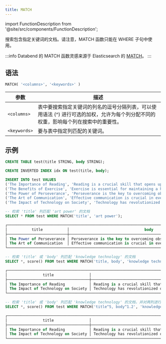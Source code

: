 ```yaml
---
title: MATCH
---
```

import FunctionDescription from '@site/src/components/FunctionDescription';

<FunctionDescription description="引入或更新: v1.2.425"/>

搜索包含指定关键词的文档。请注意，MATCH 函数只能在 WHERE 子句中使用。

:::info
Databend 的 MATCH 函数灵感来源于 Elasticsearch 的 [MATCH](https://www.elastic.co/guide/en/elasticsearch/reference/current/sql-functions-search.html#sql-functions-search-match)。
:::

## 语法

```sql
MATCH( '<columns>', '<keywords>' )
```

| 参数         | 描述                                                                                                                                                                                                                                               |
|--------------|-----------------------------------------------------------------------------------------------------------------------------------------------------------------------------------------------------------------------------------------------------------|
| `<columns>`  | 表中要搜索指定关键词的列名的逗号分隔列表，可以使用语法 (^) 进行可选的加权，允许为每个列分配不同的权重，影响每个列在搜索中的重要性。 |
| `<keywords>` | 要与表中指定列匹配的关键词。                                                                                                                                                                                         |

## 示例

```sql
CREATE TABLE test(title STRING, body STRING);

CREATE INVERTED INDEX idx ON test(title, body);

INSERT INTO test VALUES
('The Importance of Reading', 'Reading is a crucial skill that opens up a world of knowledge and imagination.'),
('The Benefits of Exercise', 'Exercise is essential for maintaining a healthy lifestyle.'),
('The Power of Perseverance', 'Perseverance is the key to overcoming obstacles and achieving success.'),
('The Art of Communication', 'Effective communication is crucial in everyday life.'),
('The Impact of Technology on Society', 'Technology has revolutionized our society in countless ways.');

-- 检索 'title' 列匹配 'art power' 的文档
SELECT * FROM test WHERE MATCH('title', 'art power');

┌────────────────────────────────────────────────────────────────────────────────────────────────────┐
│           title           │                                  body                                  │
├───────────────────────────┼────────────────────────────────────────────────────────────────────────┤
│ The Power of Perseverance │ Perseverance is the key to overcoming obstacles and achieving success. │
│ The Art of Communication  │ Effective communication is crucial in everyday life.                   │
└────────────────────────────────────────────────────────────────────────────────────────────────────┘

-- 检索 'title' 或 'body' 列匹配 'knowledge technology' 的文档
SELECT *, score() FROM test WHERE MATCH('title, body', 'knowledge technology');

┌──────────────────────────────────────────────────────────────────────────────────────────────────────────────────────────────────┐
│                title                │                                      body                                      │  score()  │
├─────────────────────────────────────┼────────────────────────────────────────────────────────────────────────────────┼───────────┤
│ The Importance of Reading           │ Reading is a crucial skill that opens up a world of knowledge and imagination. │ 1.1550591 │
│ The Impact of Technology on Society │ Technology has revolutionized our society in countless ways.                   │ 2.6830134 │
└──────────────────────────────────────────────────────────────────────────────────────────────────────────────────────────────────┘

-- 检索 'title' 或 'body' 列匹配 'knowledge technology' 的文档，并对两列进行加权重要性
SELECT *, score() FROM test WHERE MATCH('title^5, body^1.2', 'knowledge technology');

┌──────────────────────────────────────────────────────────────────────────────────────────────────────────────────────────────────┐
│                title                │                                      body                                      │  score()  │
├─────────────────────────────────────┼────────────────────────────────────────────────────────────────────────────────┼───────────┤
│ The Importance of Reading           │ Reading is a crucial skill that opens up a world of knowledge and imagination. │ 1.3860708 │
│ The Impact of Technology on Society │ Technology has revolutionized our society in countless ways.                   │ 7.8053584 │
└──────────────────────────────────────────────────────────────────────────────────────────────────────────────────────────────────┘
```